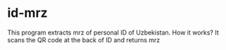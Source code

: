 # id-mrz
This program extracts mrz of personal ID of Uzbekistan. How it works? It scans the QR code at the back of ID and returns mrz
